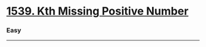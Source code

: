# [1539. Kth Missing Positive Number](https://leetcode.com/problems/kth-missing-positive-number/)
### Easy
-----
